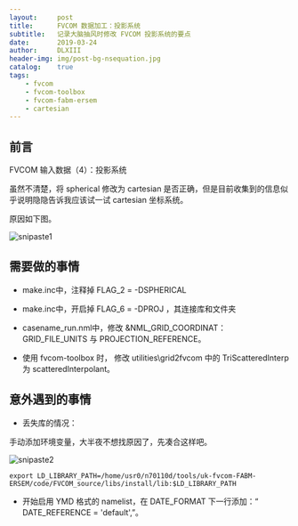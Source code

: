 ```yaml
---
layout:     post
title:      FVCOM 数据加工：投影系统
subtitle:   记录大脑抽风时修改 FVCOM 投影系统的要点
date:       2019-03-24
author:     DLXIII
header-img: img/post-bg-nsequation.jpg
catalog:    true
tags:
    - fvcom
    - fvcom-toolbox
    - fvcom-fabm-ersem
    - cartesian
---
```



## 前言

FVCOM 输入数据（4）：投影系统

虽然不清楚，将 spherical 修改为 cartesian 是否正确，但是目前收集到的信息似乎说明隐隐告诉我应该试一试 cartesian 坐标系统。

原因如下图。

![snipaste1][1]

## 需要做的事情

* make.inc中，注释掉 FLAG_2 = -DSPHERICAL

* make.inc中，开启掉 FLAG_6 = -DPROJ ，其连接库和文件夹

* casename_run.nml中，修改 &NML_GRID_COORDINAT：GRID_FILE_UNITS 与 PROJECTION_REFERENCE。

* 使用 fvcom-toolbox 时， 修改 utilities\grid2fvcom 中的 TriScatteredInterp 为 scatteredInterpolant。

## 意外遇到的事情

* 丢失库的情况：

手动添加环境变量，大半夜不想找原因了，先凑合这样吧。

![snipaste2][2]

~~~
export LD_LIBRARY_PATH=/home/usr0/n70110d/tools/uk-fvcom-FABM-ERSEM/code/FVCOM_source/libs/install/lib:$LD_LIBRARY_PATH
~~~

* 开始启用 YMD 格式的 namelist，在 DATE_FORMAT 下一行添加：“ DATE_REFERENCE  = 'default',”。

  [1]: https://s2.ax1x.com/2019/03/24/AJopqK.png
  [2]: https://s2.ax1x.com/2019/03/24/AJoeMt.png
